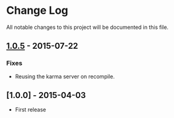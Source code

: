 # Change Log
All notable changes to this project will be documented in this file.

## [1.0.5] - 2015-07-22
### Fixes
 - Reusing the karma server on recompile.

## [1.0.0] - 2015-04-03
- First release 

[1.0.5]: https://github.com/denar90/karma-brunch/compare/v1.0.0...v1.0.5
